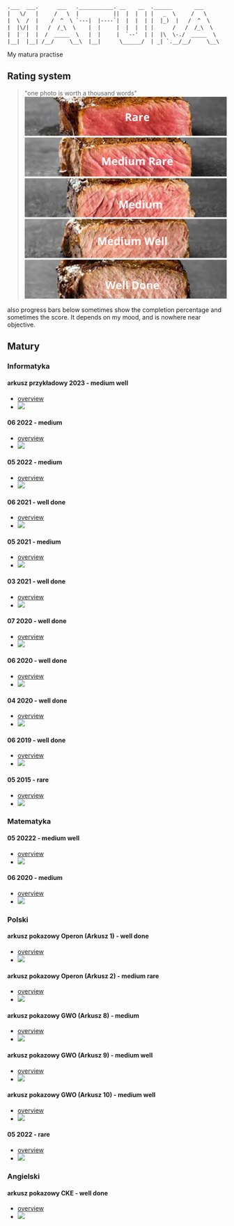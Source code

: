 ```
.___  ___.      ___   .___________. __    __  .______       ___      
|   \/   |     /   \  |           ||  |  |  | |   _  \     /   \     
|  \  /  |    /  ^  \ `---|  |----`|  |  |  | |  |_)  |   /  ^  \    
|  |\/|  |   /  /_\  \    |  |     |  |  |  | |      /   /  /_\  \   
|  |  |  |  /  _____  \   |  |     |  `--'  | |  |\  \-./  _____  \  
|__|  |__| /__/     \__\  |__|      \______/  | _| `.__/__/     \__\

```
My matura practise


## Rating system
> "one photo is worth a thousand words"
![rating system categories](non-educational/rating_system.png)

also progress bars below sometimes show the completion percentage and sometimes the score. It depends on my mood, and is nowhere near objective.


## Matury
### Informatyka
#### arkusz przykładowy 2023 - medium well
- [overview](informatyka/extras/arkusz_przykladowy-2023/)
- ![](https://us-central1-progress-markdown.cloudfunctions.net/progress/80)

#### 06 2022 - medium
- [overview](informatyka/202206/)
- ![](https://us-central1-progress-markdown.cloudfunctions.net/progress/17)

#### 05 2022 - medium
- [overview](informatyka/202205/)
- ![](https://us-central1-progress-markdown.cloudfunctions.net/progress/60)

#### 06 2021 - well done
- [overview](informatyka/202106/)
- ![](https://us-central1-progress-markdown.cloudfunctions.net/progress/90)

#### 05 2021 - medium
- [overview](informatyka/202105/)
- ![](https://us-central1-progress-markdown.cloudfunctions.net/progress/50)

#### 03 2021 - well done
- [overview](informatyka/202103/)
- ![](https://us-central1-progress-markdown.cloudfunctions.net/progress/90)

#### 07 2020 - well done
- [overview](informatyka/202007/)
- ![](https://us-central1-progress-markdown.cloudfunctions.net/progress/95)

#### 06 2020 - well done
- [overview](informatyka/202006/)
- ![](https://us-central1-progress-markdown.cloudfunctions.net/progress/100)

#### 04 2020 - well done
- [overview](informatyka/202004/)
- ![](https://us-central1-progress-markdown.cloudfunctions.net/progress/100)

#### 06 2019 - well done
- [overview](informatyka/201906/)
- ![](https://us-central1-progress-markdown.cloudfunctions.net/progress/100)

#### 05 2015 - rare
- [overview](informatyka/201505/)
- ![](https://us-central1-progress-markdown.cloudfunctions.net/progress/20)


### Matematyka
#### 05 20222 - medium well
- [overview](matematyka/202205/)
- ![](https://us-central1-progress-markdown.cloudfunctions.net/progress/85)

#### 06 2020 - medium
- [overview](matematyka/202006/)
- ![](https://us-central1-progress-markdown.cloudfunctions.net/progress/60)


### Polski
#### arkusz pokazowy Operon (Arkusz 1) - well done
- [overview](polski/pokazowy-operon-1/)
- ![](https://us-central1-progress-markdown.cloudfunctions.net/progress/80)

#### arkusz pokazowy Operon (Arkusz 2) - medium rare
- [overview](polski/pokazowy-operon-2/)
- ![](https://us-central1-progress-markdown.cloudfunctions.net/progress/40)

#### arkusz pokazowy GWO (Arkusz 8) - medium
- [overview](polski/pokazowy-oke-9/)
- ![](https://us-central1-progress-markdown.cloudfunctions.net/progress/60)

#### arkusz pokazowy GWO (Arkusz 9) - medium well
- [overview](polski/pokazowy-oke-9/)
- ![](https://us-central1-progress-markdown.cloudfunctions.net/progress/70)

#### arkusz pokazowy GWO (Arkusz 10) - medium well
- [overview](polski/pokazowy-oke-10/)
- ![](https://us-central1-progress-markdown.cloudfunctions.net/progress/80)

#### 05 2022 - rare
- [overview](polski/202205/)
- ![](https://us-central1-progress-markdown.cloudfunctions.net/progress/20)


### Angielski
#### arkusz pokazowy CKE - well done
- [overview](angielski/pokazowy-cke/)
- ![](https://us-central1-progress-markdown.cloudfunctions.net/progress/97)